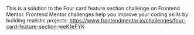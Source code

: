 This is a solution to the Four card feature section challenge on Frontend Mentor. Frontend Mentor challenges help you improve your coding skills by building realistic projects: https://www.frontendmentor.io/challenges/four-card-feature-section-weK1eFYK
